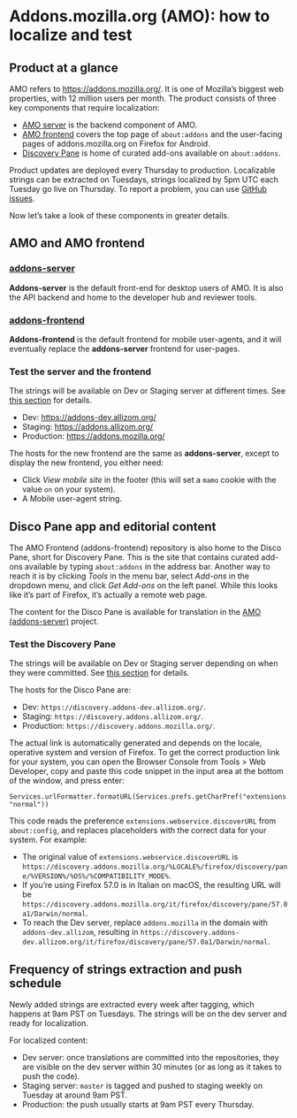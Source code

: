 # Addons.mozilla.org (AMO): how to localize and test

## Product at a glance

AMO refers to https://addons.mozilla.org/. It is one of Mozilla’s biggest web properties, with 12 million users per month. The product consists of three key components that require localization:

* [AMO server](https://pontoon.mozilla.org/projects/amo) is the backend component of AMO.
* [AMO frontend](https://pontoon.mozilla.org/projects/amo-frontend/) covers the top page of `about:addons` and the user-facing pages of addons.mozilla.org on Firefox for Android.
* [Discovery Pane](https://pontoon.mozilla.org/projects/amo-frontend/) is home of curated add-ons available on `about:addons`.

Product updates are deployed every Thursday to production. Localizable strings can be extracted on Tuesdays, strings localized by 5pm UTC each Tuesday go live on Thursday. To report a problem, you can use [GitHub issues](https://github.com/mozilla/addons-server/issues/new).

Now let’s take a look of these components in greater details.

## AMO and AMO frontend

### [addons-server](https://pontoon.mozilla.org/projects/amo)

**Addons-server** is the default front-end for desktop users of AMO. It is also the API backend and home to the developer hub and reviewer tools.

### [addons-frontend](https://pontoon.mozilla.org/projects/amo)

**Addons-frontend** is the default frontend for mobile user-agents, and it will eventually replace the **addons-server** frontend for user-pages.

### Test the server and the frontend

The strings will be available on Dev or Staging server at different times. See [this section](#frequency-of-strings-extraction-and-push-schedule) for details.

* Dev: https://addons-dev.allizom.org/
* Staging: https://addons.allizom.org/
* Production: https://addons.mozilla.org/

The hosts for the new frontend are the same as **addons-server**, except to display the new frontend, you either need:

* Click *View mobile site* in the footer (this will set a `mamo` cookie with the value `on` on your system).
* A Mobile user-agent string.

## Disco Pane app and editorial content

The AMO Frontend (addons-frontend) repository is also home to the Disco Pane, short for Discovery Pane. This is the site that contains curated add-ons available by typing `about:addons` in the address bar. Another way to reach it is by clicking *Tools* in the menu bar, select *Add-ons* in the dropdown menu, and click *Get Add-ons* on the left panel. While this looks like it’s part of Firefox, it’s actually a remote web page.

The content for the Disco Pane is available for translation in the [AMO (addons-server)](https://pontoon.mozilla.org/projects/amo) project.

### Test the Discovery Pane

The strings will be available on Dev or Staging server depending on when they were committed. See [this section](#frequency-of-strings-extraction-and-push-schedule) for details.

The hosts for the Disco Pane are:

* Dev: `https://discovery.addons-dev.allizom.org/`.
* Staging: `https://discovery.addons.allizom.org/`.
* Production: `https://discovery.addons.mozilla.org/`.

The actual link is automatically generated and depends on the locale, operative system and version of Firefox. To get the correct production link for your system, you can open the Browser Console from Tools > Web Developer, copy and paste this code snippet in the input area at the bottom of the window, and press enter:

```
Services.urlFormatter.formatURL(Services.prefs.getCharPref("extensions.webservice.discoverURL").replace("%COMPATIBILITY_MODE%", "normal"))
```

This code reads the preference `extensions.webservice.discoverURL` from `about:config`, and replaces placeholders with the correct data for your system. For example:

* The original value of `extensions.webservice.discoverURL` is `https://discovery.addons.mozilla.org/%LOCALE%/firefox/discovery/pane/%VERSION%/%OS%/%COMPATIBILITY_MODE%`.
* If you’re using Firefox 57.0 is in Italian on macOS, the resulting URL will be `https://discovery.addons.mozilla.org/it/firefox/discovery/pane/57.0a1/Darwin/normal`.
* To reach the Dev server, replace `addons.mozilla` in the domain with `addons-dev.allizom`, resulting in `https://discovery.addons-dev.allizom.org/it/firefox/discovery/pane/57.0a1/Darwin/normal`.

## Frequency of strings extraction and push schedule

Newly added strings are extracted every week after tagging, which happens at 9am PST on Tuesdays. The strings will be on the dev server and ready for localization.

For localized content:

* Dev server: once translations are committed into the repositories, they are visible on the dev server within 30 minutes (or as long as it takes to push the code).
* Staging server: `master` is tagged and pushed to staging weekly on Tuesday at around 9am PST.
* Production: the push usually starts at 9am PST every Thursday.
